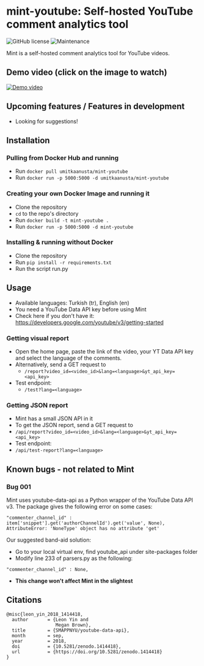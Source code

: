 # mint-youtube: Self-hosted YouTube comment analytics tool
![GitHub license](https://img.shields.io/badge/python-v3.7-blue)
![Maintenance](https://img.shields.io/badge/Maintained%3F-yes-green.svg)

Mint is a self-hosted comment analytics tool for YouTube videos.


## Demo video (click on the image to watch)
[![Demo video](https://img.youtube.com/vi/pTSNcMOUd-s/0.jpg)](https://www.youtube.com/watch?v=pTSNcMOUd-s)


## Upcoming features / Features in development
- Looking for suggestions!


## Installation

### Pulling from Docker Hub and running
- Run `docker pull umitkaanusta/mint-youtube`
- Run `docker run -p 5000:5000 -d umitkaanusta/mint-youtube`

### Creating your own Docker Image and running it
- Clone the repository
- `cd` to the repo's directory
- Run `docker build -t mint-youtube .`
- Run `docker run -p 5000:5000 -d mint-youtube`

### Installing & running without Docker
- Clone the repository
- Run `pip install -r requirements.txt`
- Run the script run.py 


## Usage
- Available languages: Turkish (tr), English (en)
- You need a YouTube Data API key before using Mint
- Check here if you don't have it: https://developers.google.com/youtube/v3/getting-started

### Getting visual report
- Open the home page, paste the link of the video, your YT Data API key and select the language of the comments.
- Alternatively, send a GET request to
    - `/report?video_id=<video_id>&lang=<language>&yt_api_key=<api_key>`
- Test endpoint:
    - `/test?lang=<language>`
    
### Getting JSON report
- Mint has a small JSON API in it
- To get the JSON report, send a GET request to
-   `/api/report?video_id=<video_id>&lang=<language>&yt_api_key=<api_key>`
- Test endpoint:
-   `/api/test-report?lang=<language>`


## Known bugs - not related to Mint

### Bug 001
Mint uses youtube-data-api as a Python wrapper of the YouTube Data API v3.
The package gives the following error on some cases:
```
"commenter_channel_id" : item['snippet'].get('authorChannelId').get('value', None),
AttributeError: 'NoneType' object has no attribute 'get'
```
Our suggested band-aid solution:
- Go to your local virtual env, find youtube_api under site-packages folder
- Modify line 233 of parsers.py as the following:
```
"commenter_channel_id" : None,
```
- **This change won't affect Mint in the slightest**


## Citations

```
@misc{leon_yin_2018_1414418,
  author       = {Leon Yin and
                  Megan Brown},
  title        = {SMAPPNYU/youtube-data-api},
  month        = sep,
  year         = 2018,
  doi          = {10.5281/zenodo.1414418},
  url          = {https://doi.org/10.5281/zenodo.1414418}
}
```
